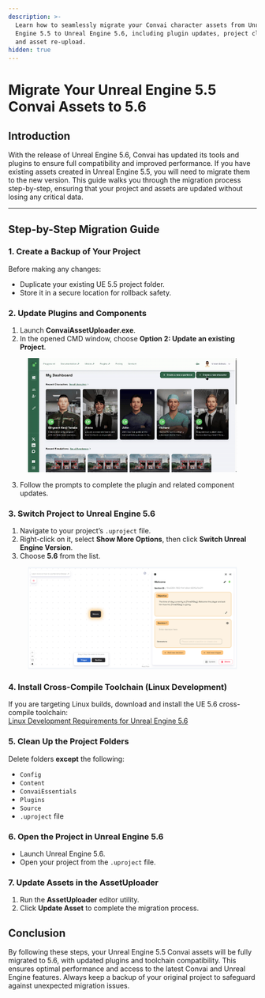 ```yaml
---
description: >-
  Learn how to seamlessly migrate your Convai character assets from Unreal
  Engine 5.5 to Unreal Engine 5.6, including plugin updates, project cleanup,
  and asset re-upload.
hidden: true
---
```


# Migrate Your Unreal Engine 5.5 Convai Assets to 5.6

## Introduction

With the release of Unreal Engine 5.6, Convai has updated its tools and plugins to ensure full compatibility and improved performance. If you have existing assets created in Unreal Engine 5.5, you will need to migrate them to the new version. This guide walks you through the migration process step-by-step, ensuring that your project and assets are updated without losing any critical data.

***

## Step-by-Step Migration Guide

### 1. Create a Backup of Your Project

Before making any changes:

* Duplicate your existing UE 5.5 project folder.
* Store it in a secure location for rollback safety.

### **2. Update Plugins and Components**

1. Launch **ConvaiAssetUploader.exe**.
2. In the opened CMD window, choose **Option 2: Update an existing Project**.

<figure><img src="../.gitbook/assets/image.png" alt=""><figcaption></figcaption></figure>

3. Follow the prompts to complete the plugin and related component updates.

### **3. Switch Project to Unreal Engine 5.6**

1. Navigate to your project’s `.uproject` file.
2. Right-click on it, select **Show More Options**, then click **Switch Unreal Engine Version**.
3. Choose **5.6** from the list.

<figure><img src="../.gitbook/assets/image (1).png" alt=""><figcaption></figcaption></figure>

### **4. Install Cross-Compile Toolchain (Linux Development)**

If you are targeting Linux builds, download and install the UE 5.6 cross-compile toolchain:\
[Linux Development Requirements for Unreal Engine 5.6](https://dev.epicgames.com/documentation/en-us/unreal-engine/linux-development-requirements-for-unreal-engine?application_version=5.6)

### **5. Clean Up the Project Folders**

Delete folders **except** the following:

* `Config`
* `Content`
* `ConvaiEssentials`
* `Plugins`
* `Source`
* `.uproject` file

### **6. Open the Project in Unreal Engine 5.6**

* Launch Unreal Engine 5.6.
* Open your project from the `.uproject` file.

### **7. Update Assets in the AssetUploader**

1. Run the **AssetUploader** editor utility.
2. Click **Update Asset** to complete the migration process.

## Conclusion

By following these steps, your Unreal Engine 5.5 Convai assets will be fully migrated to 5.6, with updated plugins and toolchain compatibility. This ensures optimal performance and access to the latest Convai and Unreal Engine features. Always keep a backup of your original project to safeguard against unexpected migration issues.
